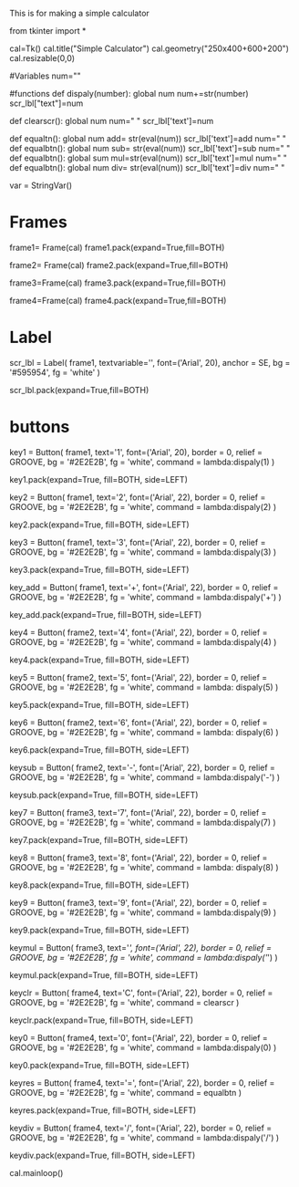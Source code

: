 This is for making a simple calculator 

from tkinter import *

cal=Tk()
cal.title("Simple Calculator")
cal.geometry("250x400+600+200")
cal.resizable(0,0)

#Variables
num=""

#functions
def dispaly(number):
    global num
    num+=str(number)
    scr_lbl["text"]=num

    
def clearscr():
    global num
    num=" "
    scr_lbl['text']=num


def equaltn():
    global num
    add= str(eval(num))
    scr_lbl['text']=add
    num=" "
def equalbtn():
    global num
    sub= str(eval(num))
    scr_lbl['text']=sub
    num=" "
def equalbtn():
    global sum
    mul=str(eval(num))
    scr_lbl['text']=mul
    num=" "
def equalbtn():
    global num
    div= str(eval(num))
    scr_lbl['text']=div
    num=" "

var = StringVar()

#  Frames
frame1= Frame(cal)
frame1.pack(expand=True,fill=BOTH)

frame2= Frame(cal)
frame2.pack(expand=True,fill=BOTH)

frame3=Frame(cal)
frame3.pack(expand=True,fill=BOTH)

frame4=Frame(cal)
frame4.pack(expand=True,fill=BOTH)

# Label
scr_lbl = Label(
    frame1,
    textvariable='',
    font=('Arial', 20),
    anchor = SE,
    bg = '#595954',
    fg = 'white' 
    )

scr_lbl.pack(expand=True,fill=BOTH)

# buttons
key1 = Button(
    frame1,
    text='1',
    font=('Arial', 20),
    border = 0,
    relief = GROOVE,
    bg = '#2E2E2B',
    fg = 'white',
    command = lambda:dispaly(1)
    )

key1.pack(expand=True, fill=BOTH, side=LEFT)

key2 = Button(
    frame1,
    text='2',
    font=('Arial', 22),
    border = 0,
    relief = GROOVE,
    bg = '#2E2E2B',
    fg = 'white',
    command = lambda:dispaly(2)
    )

key2.pack(expand=True, fill=BOTH, side=LEFT)

key3 = Button(
    frame1,
    text='3',
    font=('Arial', 22),
    border = 0,
    relief = GROOVE,
    bg = '#2E2E2B',
    fg = 'white',
    command = lambda:dispaly(3)
    )

key3.pack(expand=True, fill=BOTH, side=LEFT)

key_add = Button(
    frame1,
    text='+',
    font=('Arial', 22),
    border = 0,
    relief = GROOVE,
    bg = '#2E2E2B',
    fg = 'white',
    command = lambda:dispaly('+')
    )

key_add.pack(expand=True, fill=BOTH, side=LEFT)

key4 = Button(
    frame2,
    text='4',
    font=('Arial', 22),
    border = 0,
    relief = GROOVE,
    bg = '#2E2E2B',
    fg = 'white',
    command = lambda:dispaly(4)
    )

key4.pack(expand=True, fill=BOTH, side=LEFT)

key5 = Button(
    frame2,
    text='5',
    font=('Arial', 22),
    border = 0,
    relief = GROOVE,
    bg = '#2E2E2B',
    fg = 'white',
    command = lambda: dispaly(5)
    )

key5.pack(expand=True, fill=BOTH, side=LEFT)

key6 = Button(
    frame2,
    text='6',
    font=('Arial', 22),
    border = 0,
    relief = GROOVE,
    bg = '#2E2E2B',
    fg = 'white',
    command = lambda: dispaly(6)
    )

key6.pack(expand=True, fill=BOTH, side=LEFT)

keysub = Button(
    frame2,
    text='-',
    font=('Arial', 22),
    border = 0,
    relief = GROOVE,
    bg = '#2E2E2B',
    fg = 'white',
    command = lambda:dispaly('-')
    )

keysub.pack(expand=True, fill=BOTH, side=LEFT)

key7 = Button(
    frame3,
    text='7',
    font=('Arial', 22),
    border = 0,
    relief = GROOVE,
    bg = '#2E2E2B',
    fg = 'white',
    command = lambda:dispaly(7)
    )

key7.pack(expand=True, fill=BOTH, side=LEFT)

key8 = Button(
    frame3,
    text='8',
    font=('Arial', 22),
    border = 0,
    relief = GROOVE,
    bg = '#2E2E2B',
    fg = 'white',
    command = lambda: dispaly(8)
    )

key8.pack(expand=True, fill=BOTH, side=LEFT)

key9 = Button(
    frame3,
    text='9',
    font=('Arial', 22),
    border = 0,
    relief = GROOVE,
    bg = '#2E2E2B',
    fg = 'white',
    command = lambda:dispaly(9)
    )

key9.pack(expand=True, fill=BOTH, side=LEFT)

keymul = Button(
    frame3,
    text='*',
    font=('Arial', 22),
    border = 0,
    relief = GROOVE,
    bg = '#2E2E2B',
    fg = 'white',
    command = lambda:dispaly('*')
    )

keymul.pack(expand=True, fill=BOTH, side=LEFT)


keyclr = Button(
    frame4,
    text='C',
    font=('Arial', 22),
    border = 0,
    relief = GROOVE,
    bg = '#2E2E2B',
    fg = 'white',
    command = clearscr 
    )

keyclr.pack(expand=True, fill=BOTH, side=LEFT)

key0 = Button(
    frame4,
    text='0',
    font=('Arial', 22),
    border = 0,
    relief = GROOVE,
    bg = '#2E2E2B',
    fg = 'white',
    command = lambda:dispaly(0)
    )

key0.pack(expand=True, fill=BOTH, side=LEFT)

keyres = Button(
    frame4,
    text='=',
    font=('Arial', 22),
    border = 0,
    relief = GROOVE,
    bg = '#2E2E2B',
    fg = 'white',
    command = equalbtn
    )

keyres.pack(expand=True, fill=BOTH, side=LEFT)

keydiv = Button(
    frame4,
    text='/',
    font=('Arial', 22),
    border = 0,
    relief = GROOVE,
    bg = '#2E2E2B',
    fg = 'white',
    command = lambda:dispaly('/')
    )

keydiv.pack(expand=True, fill=BOTH, side=LEFT)

cal.mainloop()
